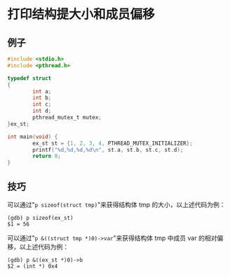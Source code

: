 # 打印结构提大小和成员偏移

## 例子

```c
#include <stdio.h>
#include <pthread.h>

typedef struct
{
        int a;
        int b;
        int c;
        int d;
        pthread_mutex_t mutex;
}ex_st;

int main(void) {
        ex_st st = {1, 2, 3, 4, PTHREAD_MUTEX_INITIALIZER};
        printf("%d,%d,%d,%d\n", st.a, st.b, st.c, st.d);
        return 0;
}
```

## 技巧

可以通过"`p sizeof(struct tmp)`"来获得结构体 tmp 的大小，以上述代码为例：

```
(gdb) p sizeof(ex_st)
$1 = 56
```

可以通过"`p &((struct tmp *)0)->var`"来获得结构体 tmp 中成员 var 的相对偏移，以上述代码为例：

```
(gdb) p &((ex_st *)0)->b
$2 = (int *) 0x4
```

